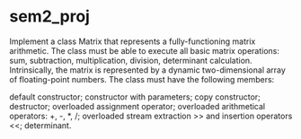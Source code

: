 # sem2_proj

Implement a class Matrix that represents a fully-functioning matrix arithmetic. The class must be able to execute all basic matrix operations: sum, subtraction, multiplication, division, determinant calculation. Intrinsically, the matrix is represented by a dynamic two-dimensional array of floating-point numbers. The class must have the following members:

default constructor;
constructor with parameters;
copy constructor;
destructor;
overloaded assignment operator;
overloaded arithmetical operators: +, -, *, /;
overloaded stream extraction >> and insertion operators <<;
determinant.
